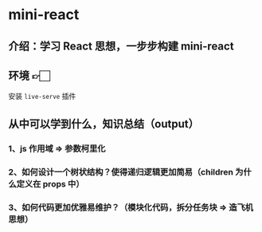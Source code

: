 # mini-react

## 介绍：学习 React 思想，一步步构建 mini-react

## 环境 👉🏻

安装 `live-serve` 插件

## 从中可以学到什么，知识总结（output）

### 1、js 作用域 => 参数柯里化

### 2、如何设计一个树状结构？使得递归逻辑更加简易（children 为什么定义在 props 中）

### 3、如何代码更加优雅易维护？（模块化代码，拆分任务块 => 造飞机思想）
